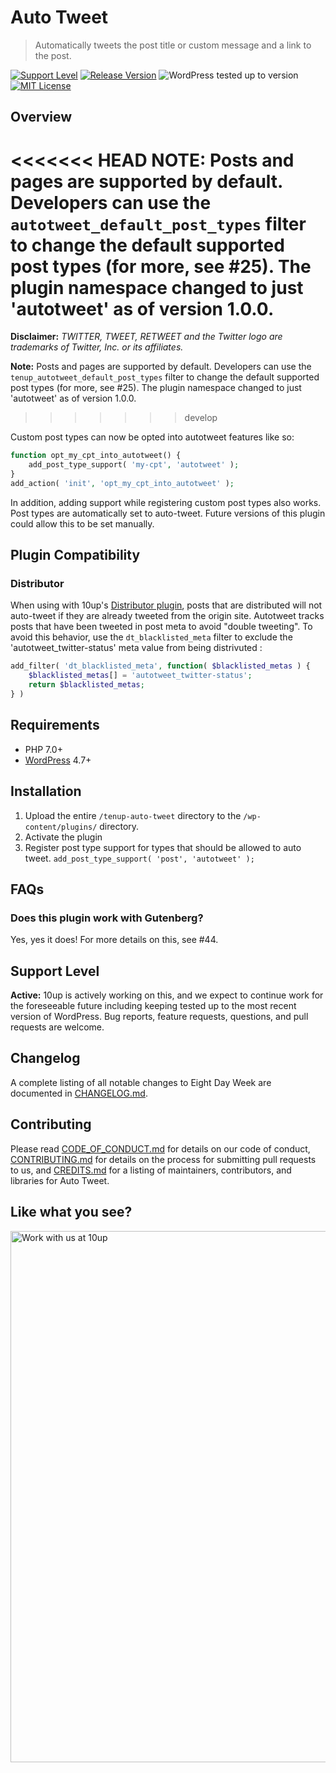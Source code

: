 # Auto Tweet

> Automatically tweets the post title or custom message and a link to the post.

[![Support Level](https://img.shields.io/badge/support-active-green.svg)](#support-level) [![Release Version](https://img.shields.io/github/release/10up/autotweet.svg)](https://github.com/10up/autotweet/releases/latest) ![WordPress tested up to version](https://img.shields.io/badge/WordPress-v4.9.8%20tested-success.svg) [![MIT License](https://img.shields.io/github/license/10up/autotweet.svg)](https://github.com/10up/autotweet/blob/develop/LICENSE.md)

## Overview

<<<<<<< HEAD
**NOTE:** Posts and pages are supported by default. Developers can use the `autotweet_default_post_types` filter to change the default supported post types (for more, see #25).  The plugin namespace changed to just 'autotweet' as of version 1.0.0.
=======
**Disclaimer:** *TWITTER, TWEET, RETWEET and the Twitter logo are trademarks of Twitter, Inc. or its affiliates.*

**Note:** Posts and pages are supported by default. Developers can use the `tenup_autotweet_default_post_types` filter to change the default supported post types (for more, see #25).  The plugin namespace changed to just 'autotweet' as of version 1.0.0.
>>>>>>> develop

Custom post types can now be opted into autotweet features like so:

```php
function opt_my_cpt_into_autotweet() {
	add_post_type_support( 'my-cpt', 'autotweet' );
}
add_action( 'init', 'opt_my_cpt_into_autotweet' );
```

In addition, adding support while registering custom post types also works.  Post types are automatically set to auto-tweet. Future versions of this plugin could allow this to be set manually.

## Plugin Compatibility ##

### Distributor ###
When using with 10up's [Distributor plugin](https://github.com/10up/distributor), posts that are distributed will not auto-tweet if they are already tweeted from the origin site. Autotweet tracks posts that have been tweeted in post meta to avoid "double tweeting". To avoid this behavior, use the `dt_blacklisted_meta` filter to exclude the 'autotweet_twitter-status' meta value from being distrivuted :

```php
add_filter( 'dt_blacklisted_meta', function( $blacklisted_metas ) {
	$blacklisted_metas[] = 'autotweet_twitter-status';
	return $blacklisted_metas;
} )
```

## Requirements

* PHP 7.0+
* [WordPress](http://wordpress.org) 4.7+

## Installation
1. Upload the entire `/tenup-auto-tweet` directory to the `/wp-content/plugins/` directory.
2. Activate the plugin
3. Register post type support for types that should be allowed to auto tweet. `add_post_type_support( 'post', 'autotweet' );`

## FAQs
### Does this plugin work with Gutenberg?
Yes, yes it does!  For more details on this, see #44.

## Support Level

**Active:** 10up is actively working on this, and we expect to continue work for the foreseeable future including keeping tested up to the most recent version of WordPress.  Bug reports, feature requests, questions, and pull requests are welcome.

## Changelog

A complete listing of all notable changes to Eight Day Week are documented in [CHANGELOG.md](https://github.com/10up/autotweet/blob/develop/CHANGELOG.md).

## Contributing

Please read [CODE_OF_CONDUCT.md](https://github.com/10up/autotweet/blob/develop/CODE_OF_CONDUCT.md) for details on our code of conduct, [CONTRIBUTING.md](https://github.com/10up/autotweet/blob/develop/CONTRIBUTING.md) for details on the process for submitting pull requests to us, and [CREDITS.md](https://github.com/10up/autotweet/blob/develop/CREDITS.md) for a listing of maintainers, contributors, and libraries for Auto Tweet.

## Like what you see?

<a href="http://10up.com/contact/"><img src="https://10updotcom-wpengine.s3.amazonaws.com/uploads/2016/10/10up-Github-Banner.png" width="850" alt="Work with us at 10up"></a>
